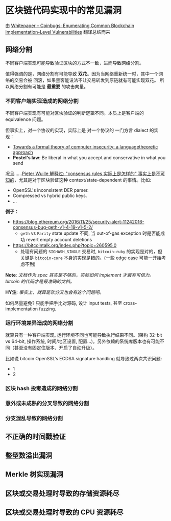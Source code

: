 # 区块链代码实现中的常见漏洞

由 [Whitepaper – Coinbugs: Enumerating Common Blockchain Implementation-Level Vulnerabilities](https://research.nccgroup.com/2020/03/26/whitepaper-coinbugs-enumerating-common-blockchain-implementation-level-vulnerabilities/) 翻译总结而来

## 网络分割

不同客户端实现可能导致验证区块的方式不一致，进而导致网络分割。

值得强调的是，网络分割有可能导致 **双花**。因为当网络重新统一时，其中一个网络的交易会被 回滚，如果黑客能设法不让交易转发到原链就有可能实现双花。
所以网络分割有可能是 **最重要** 的攻击向量。


### 不同客户端实现造成的网络分割

不同客户端实现有可能对区块验证的判断逻辑不同。本质上是客户端的 equivalence 问题。


但事实上，对一个协议的实现，实际上是 对一个协议的 一门方言 dialect 的实现：

+ [Towards a formal theory of computer insecurity: a languagetheoretic approach](https://www.youtube.com/watch?v=AqZNebWoqnc)
+ **Postel's law**: Be liberal in what you accept and conservative in what you send

况且......[Pieter Wuille 解释过: "consensus rules 实际上是怎样的" 事实上是不可知的](https://bitcoin.stackexchange.com/questions/54878/why-is-it-so-hard-for-alt-clients-to-implement-bitcoin-core-consensus-rules)，尤其是对于区块验证这种 context/state-dependent 的事情。比如:

+ OpenSSL's inconsistent DER parser.
+ Compressed vs hybrid public keys.
+ ...


**例子：**

+ https://blog.ethereum.org/2016/11/25/security-alert-11242016-consensus-bug-geth-v1-4-19-v1-5-2/
    * `geth` vs `Parity` state update 不同, 当 out-of-gas exception 时是否能成功 revert empty account deletions
+ https://bitcointalk.org/index.php?topic=260595.0
    * 处理有问题的 `SIGHASH_SINGLE` 交易时, `bitcoin-ruby` 的实现是对的，但关键是 `bitcoin-core` 本身的实现是错的。(一些 edge case 可能一开始考虑不到)

**Note**: *文档作为 spec 其实是不够的，实际如何 implement 才最有可信力。bitcoin 的代码才是最准确的文档。*

**HY注**: *事实上，就算是软分叉也会有这个问题吧。*

如何尽量避免? 只能手把手比对源码, 设计 input tests, 甚至 cross-implementation fuzzing.


### 运行环境差异造成的网络分割

就算只有一种客户端实现, 运行环境不同也可能导致执行结果不同。(架构 32-bit vs 64-bit, 操作系统, 时间/地区设置, 配置...)。另外依赖的系统库版本也有可能不同（甚至没有固定住版本、开启了自动升级）。

比如说 bitcoin OpenSSL’s ECDSA signature handling 就导致过两次共识问题:

+ 1
+ 2


### 区块 hash 投毒造成的网络分割

### 意外或未成熟的分叉导致的网络分割

### 分支混乱导致的网络分割

## 不正确的时间戳验证

## 整型数溢出漏洞

## Merkle 树实现漏洞

## 区块或交易处理时导致的存储资源耗尽

## 区块或交易处理时导致的 CPU 资源耗尽

